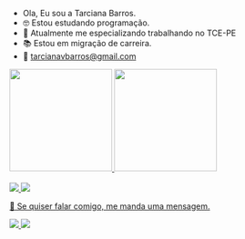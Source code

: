 - Ola, Eu sou a Tarciana Barros.
- 🤓 Estou estudando programação.
- 🌱 Atualmente me especializando trabalhando no TCE-PE
- 📚 Estou em migração de carreira.
- 📩 tarcianavbarros@gmail.com

<div>
  <a href="https://github.com/TarcianaBarros">
  <img height="180em" src="https://github-readme-stats.vercel.app/api?username=TarcianaBarros&show_icons=true&theme=cobalt&include_all_commits=true&count_private=true"/>
  <img height="180em" src="https://github-readme-stats.vercel.app/api/top-langs/?username=TarcianaBarros&layout=compact&langs_count=7&theme=cobalt"/>
</div>

<div style="display: inline_block"><br>
  <img src="https://img.shields.io/badge/Python-14354C?style=for-the-badge&logo=python&logoColor=white" />
  <img src="https://img.shields.io/badge/Java-ED8B00?style=for-the-badge&logo=java&logoColor=white" />
</div>


 <p align="left">
  💌 Se quiser falar comigo, me manda uma mensagem.
 </p>

  
<p align="left">
  <a href="https://www.instagram.com/tarci_vbarros/" alt="Instagram">
    <img src="https://img.shields.io/badge/-Instagram-1C1C1C?style=for-the-badge&logo=Instagram&logoColor=00FFFF&link=https://www.instagram.com/tarci_vbarros"/>
  </a>
  
  <a href="https://www.linkedin.com/in/tarciana-barros-81a8071b7" alt="Linkedin">
    <img src="https://img.shields.io/badge/-Linkedin-1C1C1C?style=for-the-badge&logo=Linkedin&logoColor=00FFFF&link=https://www.linkedin.com/in/tarciana-barros-81a8071b7"/>
  </a>
 
</p>  
  
 
